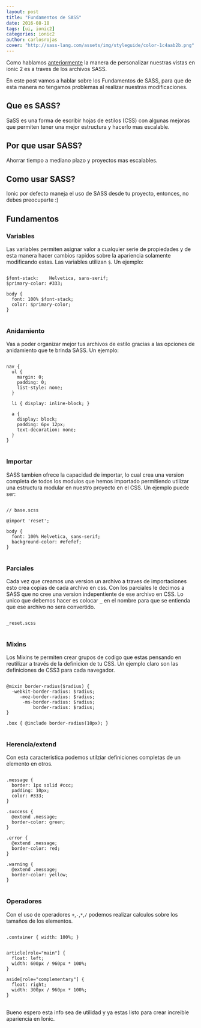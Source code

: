 ```yaml
---
layout: post
title: "Fundamentos de SASS"
date: 2016-08-18
tags: [ui, ionic2]
categories: ionic2
author: carlosrojas
cover: "http://sass-lang.com/assets/img/styleguide/color-1c4aab2b.png"
---
```


<div class="row">
  <div class="col col-100 col-md-50 col-lg-50">
    <amp-img width="427" height="320" layout="responsive" src="http://sass-lang.com/assets/img/styleguide/color-1c4aab2b.png" alt="firebase-database-and-ionic-2"></amp-img>
  </div>
</div>

Como hablamos [anteriormente]({{site.urlblog}}/ionic2/personalizando-vistas) la manera de personalizar nuestras vistas en ionic 2 es a traves de los archivos SASS.

En este post vamos a hablar sobre los Fundamentos de SASS, para que de esta manera no tengamos problemas al realizar nuestras modificaciones.

## Que es SASS?

SaSS es una forma de escribir hojas de estilos (CSS) con algunas mejoras que permiten tener una mejor estructura y hacerlo mas escalable.

## Por que usar SASS?

Ahorrar tiempo a mediano plazo y proyectos mas escalables.

## Como usar SASS?

Ionic por defecto maneja el uso de SASS desde tu proyecto, entonces, no debes preocuparte :)

## Fundamentos

### Variables

Las variables permiten asignar valor a cualquier serie de propiedades y de esta manera hacer cambios rapidos sobre la apariencia solamente modificando
estas. Las variables utilizan <code>$</code>. Un ejemplo:

<pre>
<code>
$font-stack:    Helvetica, sans-serif;
$primary-color: #333;

body {
  font: 100% $font-stack;
  color: $primary-color;
}
</code>
</pre>

### Anidamiento

Vas a poder organizar mejor tus archivos de estilo gracias a las opciones de anidamiento que te brinda SASS. Un ejemplo:

<pre>
<code>
nav {
  ul {
    margin: 0;
    padding: 0;
    list-style: none;
  }

  li { display: inline-block; }

  a {
    display: block;
    padding: 6px 12px;
    text-decoration: none;
  }
}
</code>
</pre>

### Importar

SASS tambien ofrece la capacidad de importar, lo cual  crea una version completa de todos los modulos que hemos importado
permitiendo utilizar una estructura modular en nuestro proyecto en el CSS. Un ejemplo puede ser:

<pre>
<code>
// base.scss

@import 'reset';

body {
  font: 100% Helvetica, sans-serif;
  background-color: #efefef;
}
</code>
</pre>

### Parciales

Cada vez que creamos una version un archivo a traves de importaciones esto crea copias de cada archivo en css. Con los parciales le decimos a SASS que no cree una version indepentiente de ese archivo en CSS.
Lo unico que debemos hacer es colocar <code>_</code> en el nombre para que se entienda que ese archivo no sera convertido.

<pre>
<code>
_reset.scss
</code>
</pre>

### Mixins

Los Mixins te permiten crear grupos de codigo que estas pensando en reutilizar a través de la definicion de tu CSS. Un ejemplo claro son las definiciones de CSS3 para cada navegador.

<pre>
<code>
@mixin border-radius($radius) {
  -webkit-border-radius: $radius;
     -moz-border-radius: $radius;
      -ms-border-radius: $radius;
          border-radius: $radius;
}

.box { @include border-radius(10px); }
</code>
</pre>

### Herencia/extend

Con esta caracteristica podemos utilziar definiciones completas de un elemento en otros.

<pre>
<code>
.message {
  border: 1px solid #ccc;
  padding: 10px;
  color: #333;
}

.success {
  @extend .message;
  border-color: green;
}

.error {
  @extend .message;
  border-color: red;
}

.warning {
  @extend .message;
  border-color: yellow;
}
</code>
</pre>

### Operadores

Con el uso de operadores <code>+</code>,<code>-</code>,<code>*</code>,<code>/</code> podemos realizar calculos sobre los tamaños de los elementos.

<pre>
<code>
.container { width: 100%; }


article[role="main"] {
  float: left;
  width: 600px / 960px * 100%;
}

aside[role="complementary"] {
  float: right;
  width: 300px / 960px * 100%;
}
</code>
</pre>

Bueno espero esta info sea de utilidad y ya estas listo para crear increible apariencia en Ionic.